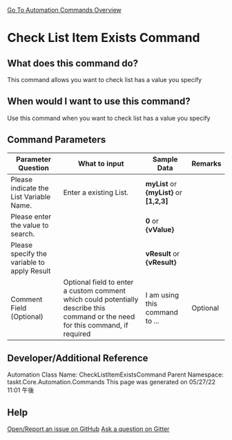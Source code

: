 <!--TITLE: Check List Item Exists Command -->
<!-- SUBTITLE: a command in the List Commands group. -->
[Go To Automation Commands Overview](/automation-commands.md)


# Check List Item Exists Command


## What does this command do?
This command allows you want to check list has a value you specify


## When would I want to use this command?
Use this command when you want to check list has a value you specify


## Command Parameters
| Parameter Question   	| What to input  	|  Sample Data 	| Remarks  	|
| ---                    | ---               | ---           | ---       |
|Please indicate the List Variable Name.|Enter a existing List.|**myList** or **{myList}** or **[1,2,3]**||
|Please enter the value to search.||**0** or **{vValue}**||
|Please specify the variable to apply Result||**vResult** or **{vResult}**||
|Comment Field (Optional)|Optional field to enter a custom comment which could potentially describe this command or the need for this command, if required|I am using this command to ...|Optional|










## Developer/Additional Reference
Automation Class Name: CheckListItemExistsCommand
Parent Namespace: taskt.Core.Automation.Commands
This page was generated on 05/27/22 11:01 午後


## Help
[Open/Report an issue on GitHub](https://github.com/saucepleez/taskt/issues/new)
[Ask a question on Gitter](https://gitter.im/taskt-rpa/Lobby)

